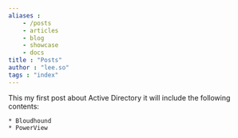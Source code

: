 ```yaml
---
aliases :
	- /posts
	- articles
	- blog
	- showcase
	- docs
title : "Posts"
author : "lee.so"
tags : "index"
---
```


This my first post about Active Directory it will include the following contents:

	* Bloudhound
	* PowerView
